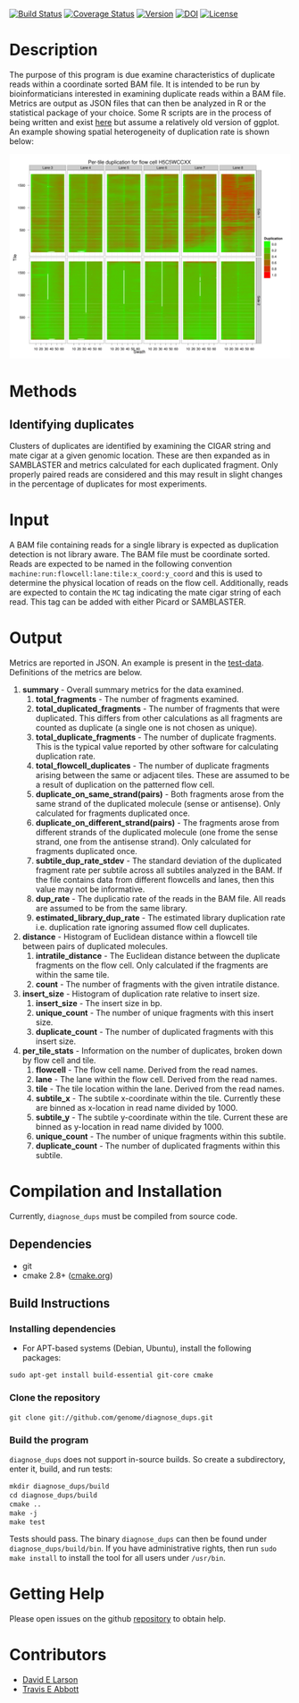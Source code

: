 [![Build Status](https://travis-ci.org/genome/diagnose_dups.svg?branch=master)](https://travis-ci.org/genome/diagnose_dups)
[![Coverage Status](https://coveralls.io/repos/genome/diagnose_dups/badge.svg)](https://coveralls.io/r/genome/diagnose_dups)
[![Version](https://img.shields.io/github/release/genome/diagnose_dups.svg)](https://github.com/genome/diagnose_dups/releases)
[![DOI](http://img.shields.io/badge/DOI-10.5281%20%2F%20zenodo.30681-blue.svg)](http://dx.doi.org/10.5281/zenodo.30681)
[![License](https://img.shields.io/github/license/genome/diagnose_dups.svg)](LICENSE.txt)

# Description
The purpose of this program is due examine characteristics of duplicate reads within a coordinate sorted BAM file. It is intended to be run by bioinformaticians interested in examining duplicate reads within a BAM file. Metrics are output as JSON files that can then be analyzed in R or the statistical package of your choice. Some R scripts are in the process of being written and exist [here](https://github.com/genome/diagnose_dups/tree/master/scripts]) but assume a relatively old version of ggplot. An example showing spatial heterogeneity of duplication rate is shown below:

![Example flow cell](figures/example.png)

# Methods
## Identifying duplicates
Clusters of duplicates are identified by examining the CIGAR string and mate cigar at a given genomic location. These are then expanded as in SAMBLASTER and metrics calculated for each duplicated fragment. Only properly paired reads are considered and this may result in slight changes in the percentage of duplicates for most experiments.

# Input
A BAM file containing reads for a single library is expected as duplication detection is not library aware. The BAM file must be coordinate sorted. Reads are expected to be named in the following convention `machine:run:flowcell:lane:tile:x_coord:y_coord` and this is used to determine the physical location of reads on the flow cell. Additionally, reads are expected to contain the `MC` tag indicating the mate cigar string of each read. This tag can be added with either Picard or SAMBLASTER.

# Output
Metrics are reported in JSON. An example is present in the [test-data](https://github.com/genome/diagnose_dups/blob/master/test-data/expected_data.json). Definitions of the metrics are below.

1. **summary** - Overall summary metrics for the data examined.
   1. **total_fragments** - The number of fragments examined.
   2. **total_duplicated_fragments** - The number of fragments that were duplicated. This differs from other calculations as all fragments are counted as duplicate (a single one is not chosen as unique).
   3. **total_duplicate_fragments** - The number of duplicate fragments. This is the typical value reported by other software for calculating duplication rate.
   3. **total_flowcell_duplicates** - The number of duplicate fragments arising between the same or adjacent tiles. These are assumed to be a result of duplication on the patterned flow cell.
   3.  **duplicate_on_same_strand(pairs)** - Both fragments arose from the same strand of the duplicated molecule (sense or antisense). Only calculated for fragments duplicated once. 
   4.  **duplicate_on_different_strand(pairs)** - The fragments arose from different strands of the duplicated molecule (one frome the sense strand, one from the antisense strand). Only calculated for fragments duplicated once.
   5.  **subtile_dup_rate_stdev** - The standard deviation of the duplicated fragment rate per subtile across all subtiles analyzed in the BAM. If the file contains data from different flowcells and lanes, then this value may not be informative. 
   6.  **dup_rate** - The duplicatio rate of the reads in the BAM file. All reads are assumed to be from the same library.
   7.  **estimated_library_dup_rate** - The estimated library duplication rate i.e. duplication rate ignoring assumed flow cell duplicates.
2. **distance** - Histogram of Euclidean distance within a flowcell tile between pairs of duplicated molecules.
   1. **intratile_distance** - The Euclidean distance between the duplicate fragments on the flow cell. Only calculated if the fragments are within the same tile.
   2. **count** - The number of fragments with the given intratile distance.
3. **insert_size** - Histogram of duplication rate relative to insert size.
   1. **insert_size** - The insert size in bp.
   2. **unique_count** - The number of unique fragments with this insert size.
   3. **duplicate_count** - The number of duplicated fragments with this insert size.
4. **per_tile_stats** - Information on the number of duplicates, broken down by flow cell and tile.
   1. **flowcell** - The flow cell name. Derived from the read names.
   2. **lane** - The lane within the flow cell. Derived from the read names.
   3. **tile** - The tile location within the lane. Derived from the read names.
   4. **subtile_x** - The subtile x-coordinate within the tile. Currently these are binned as x-location in read name divided by 1000.
   5. **subtile_y** - The subtile y-coordinate within the tile. Current these are binned as y-location in read name divided by 1000.
   6. **unique_count** - The number of unique fragments within this subtile.
   7. **duplicate_count** - The number of duplicated fragments within this subtile.

# Compilation and Installation
Currently, `diagnose_dups` must be compiled from source code.

## Dependencies

* git
* cmake 2.8+ ([cmake.org](http://cmake.org))

## Build Instructions

### Installing dependencies

* For APT-based systems (Debian, Ubuntu), install the following packages:

```
sudo apt-get install build-essential git-core cmake
```

### Clone the repository

```
git clone git://github.com/genome/diagnose_dups.git
```

### Build the program

`diagnose_dups` does not support in-source builds. So create a subdirectory, enter it, build, and run tests:

```
mkdir diagnose_dups/build
cd diagnose_dups/build
cmake ..
make -j
make test
```
Tests should pass. The binary `diagnose_dups` can then be found under `diagnose_dups/build/bin`. If you have administrative rights, then run `sudo make install` to install the tool for all users under `/usr/bin`.

# Getting Help
Please open issues on the github [repository](https://github.com/genome/diagnose_dups/issues) to obtain help.

# Contributors
+ [David E Larson](https://github.com/ernfrid)
+ [Travis E Abbott](https://github.com/tabbott)
